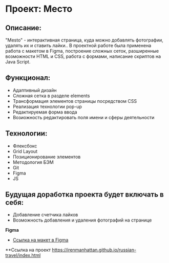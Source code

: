 # Проект: Место

## Описание:
"Mesto" - интерактивная страница, куда можно добавлять фотографии, удалять их и ставить лайки.. В проектной работе была применена работа с макетом в Figma, построение сложных сеток, разширенные возможности HTML и CSS, работа с формами, написание скриптов на Java Script.

## Функционал:

* Адаптивный дизайн
* Сложная сетка в разделе elements
* Трансформация элементов страницы посредством CSS
* Реализация технологии pop-up
* Редактируемая форма ввода
* Возиожность редактировать поля имени и сферы деятельности

## Технологии:

* Флексбокс
* Grid Layout
* Позиционирование элементов
* Методология БЭМ
* Git
* Figma
* JS

## Будущая доработка проекта будет включать в себя:

* Добавление счетчика лайков
* Возможность добавления и удаления фотографий на странице



**Figma**

* [Ссылка на макет в Figma](https://www.figma.com/file/2cn9N9jSkmxD84oJik7xL7/JavaScript.-Sprint-4?node-id=0%3A1)


**Ссылка на проект
https://irenmanhattan.github.io/russian-travel/index.html
